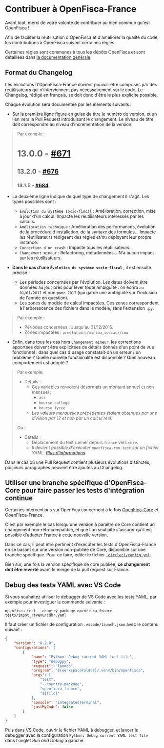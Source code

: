 # Contribuer à OpenFisca-France

Avant tout, merci de votre volonté de contribuer au bien commun qu'est OpenFisca !

Afin de faciliter la réutilisation d'OpenFisca et d'améliorer la qualité du code, les contributions à OpenFisca suivent certaines règles.

Certaines règles sont communes à tous les dépôts OpenFisca et sont détaillées dans [la documentation générale](https://openfisca.org/doc/contribute/guidelines.html).


## Format du Changelog

Les évolutions d'OpenFisca-France doivent pouvoir être comprises par des réutilisateurs qui n'interviennent pas nécessairement sur le code. Le Changelog, rédigé en français, se doit donc d'être le plus explicite possible.

Chaque évolution sera documentée par les éléments suivants :

- Sur la première ligne figure en guise de titre le numéro de version, et un lien vers la Pull Request introduisant le changement. Le niveau de titre doit correspondre au niveau d'incrémentation de la version.

> Par exemple :
> # 13.0.0 - [#671](https://github.com/openfisca/openfisca-france/pull/671)
>
> ## 13.2.0 - [#676](https://github.com/openfisca/openfisca-france/pull/676)
>
> ### 13.1.5 - [#684](https://github.com/openfisca/openfisca-france/pull/684)

- La deuxième ligne indique de quel type de changement il s'agit. Les types possibles sont :
  - `Évolution du système socio-fiscal` : Amélioration, correction, mise à jour d'un calcul. Impacte les réutilisateurs intéressés par les calculs.
  - `Amélioration technique` : Amélioration des performances, évolution de la procédure d'installation, de la syntaxe des formules… Impacte les réutilisateurs rédigeant des règles et/ou déployant leur propre instance.
  - `Correction d'un crash` : Impacte tous les réutilisateurs.
  - `Changement mineur` : Refactoring, métadonnées… N'a aucun impact sur les réutilisateurs.

- **Dans le cas d'une `Évolution du système socio-fiscal`** , il est ensuite précisé :
  - Les périodes concernées par l'évolution. Les dates doivent être données au jour près pour lever toute ambiguïté : on écrira `au 01/01/2017` et non `pour 2017` (qui garde une ambiguïté sur l'inclusion de l'année en question).
  - Les zones du modèle de calcul impactées. Ces zones correspondent à l'arborescence des fichiers dans le modèle, sans l'extension `.py`.

> Par exemple :
> - Périodes concernées : Jusqu'au 31/12/2015.
> - Zones impactées : `prestations/minima_sociaux/cmu`

- Enfin, dans tous les cas hors `Changement mineur`, les corrections apportées doivent être explicitées de détails donnés d'un point de vue fonctionnel : dans quel cas d'usage constatait-on un erreur / un problème ? Quelle nouvelle fonctionalité est disponible ? Quel nouveau comportement est adopté ?

> Par exemple:
>
> * Détails :
>   - Ces variables renvoient désormais un montant annuel et non mensuel :
>     - `acs`
>     - `bourse_college`
>     - `bourse_lycee`
>   - _Les valeurs mensuelles précédentes étaient obtenues par une division par 12 et non par un calcul réel._
>
> Ou :
>
> * Détails :
>   - Déplacement du test runner depuis `france` vers `core`.
>   - _Il devient possible d'exécuter `openfisca-run-test` sur un fichier YAML. [Plus d'informations](https://openfisca.org/doc/openfisca-python-api/openfisca-run-test.html)._

Dans le cas où une Pull Request contient plusieurs évolutions distinctes, plusieurs paragraphes peuvent être ajoutés au Changelog.

## Utiliser une branche spécifique d'OpenFisca-Core pour faire passer les tests d'intégration continue

Certaines interventions sur OpenFica concernent à la fois [OpenFica-Core](https://github.com/openfisca/openfisca-core) et OpenFisca-France.

C'est par exemple le cas lorsqu'une version à paraître de Core contient un changement non-rétrocompatible, et que l'on souhaite s'assurer qu'il est possible d'adapter France à cette nouvelle version.

Dans ce cas, il peut être pertinent d'exécuter les tests d'OpenFisca-France en se basant sur une version non-publiée de Core, disponible sur une branche spécifique. Pour ce faire, éditer le fichier [`.circleci/config.yml`](https://github.com/openfisca/openfisca-france/blob/9c44a5e2d44e1319c64326e7c528b2ac37cbfc05/.circleci/config.yml#L26).

Bien sûr, une fois la version spécifique de core publiée, **ce changement doit être reverté** avant le merge de la pull request sur France.

## Debug des tests YAML avec VS Code

Si vous souhaitez utiliser le debugger de VS Code avec les tests YAML, par exemple pour investiguer la commande suivante :

`openfisca test --country-package openfisca_france tests/impot_revenu/cdhr.yaml`

Il faut créer un fichier de configuration `.vscode/launch.json` avec le contenu suivant :

```json
{
    "version": "0.2.0",
    "configurations": [
        {
            "name": "Python: Debug current YAML test file",
            "type": "debugpy",
            "request": "launch",
            "program": "${workspaceFolder}/.venv/bin/openfisca",
            "args": [
                "test",
                "--country-package",
                "openfisca_france",
                "${file}"
            ],
            "console": "integratedTerminal",
            "justMyCode": false,
        }
    ]
}
```

Puis dans VS Code, ouvrir le fichier YAML à debugger, et lancer le debugger avec la configuration `Python: Debug current YAML test file` dans l'onglet _Run and Debug_ à gauche.
